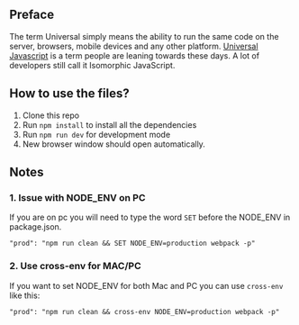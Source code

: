 
## Preface
The term Universal simply means the ability to run the same code on the server, browsers, mobile devices and any other platform. [Universal Javascript](https://medium.com/@mjackson/universal-javascript-4761051b7ae9) is a term people are leaning towards these days. A lot of developers still call it Isomorphic JavaScript.

## How to use the files?

1. Clone this repo
2. Run `npm install` to install all the dependencies
3. Run `npm run dev` for development mode
4. New browser window should open automatically.

## Notes

### 1. Issue with NODE_ENV on PC
If you are on pc you will need to type the word `SET` before the NODE_ENV in package.json.

`"prod": "npm run clean && SET NODE_ENV=production webpack -p"`

### 2. Use cross-env for MAC/PC
If you want to set NODE_ENV for both Mac and PC you can use `cross-env` like this:

`"prod": "npm run clean && cross-env NODE_ENV=production webpack -p"`